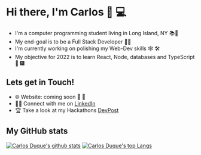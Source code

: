 
# Hi there, I'm Carlos 👋 💻

- I'm a computer programming student living in Long Island, NY 📚🗽
- My end-goal is to be a Full Stack Developer 👨‍💻 
- I'm currently working on polishing my Web-Dev skills 🕸️ 🛠️ 
- My objective for 2022 is to learn React, Node, databases and TypeScript 🚀 🎆

## Lets get in Touch!

- 🌐 Website: coming soon 👀 🚧
- 👨‍💼 Connect with me on [LinkedIn](https://www.linkedin.com/in/carlos-duque-77488b1b8/)
- 🏆 Take a look at my Hackathons [DevPost](https://devpost.com/CDDR1?ref_content=user-portfolio&ref_feature=portfolio&ref_medium=global-nav)

## My GitHub stats

[![Carlos Duque's github stats](https://github-readme-stats.vercel.app/api?username=CDDR1&show_icons=true&theme=tokyonight)](https://github.com/CDDR1/github-readme-stats)
[![Carlos Duque's top Langs](https://github-readme-stats.vercel.app/api/top-langs/?username=CDDR1&theme=tokyonight)](https://github.com/CDDR1/github-readme-stats)

